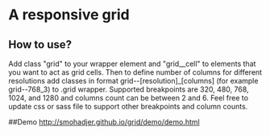 A responsive grid
====

## How to use?
Add class "grid" to your wrapper element and "grid__cell" to elements that you want to act as grid cells. Then to define number of columns for different resolutions add classes in format grid--[resolution]_[columns] (for example grid--768_3) to .grid wrapper. Supported breakpoints are 320, 480, 768, 1024, and 1280 and columns count can be between 2 and 6. Feel free to update css or sass file to support other breakpoints and column counts.

##Demo
http://smohadjer.github.io/grid/demo/demo.html
